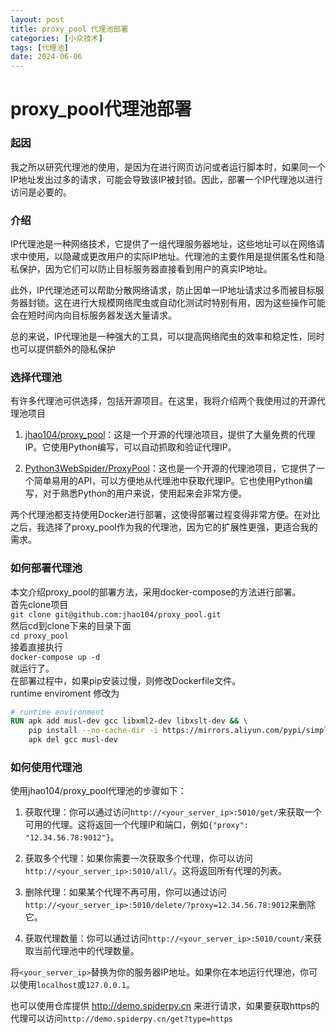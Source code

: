 ```yaml
---
layout: post
title: proxy_pool 代理池部署
categories: [小众技术]
tags: [代理池]
date: 2024-06-06
---
```



# proxy_pool代理池部署
### 起因
我之所以研究代理池的使用，是因为在进行网页访问或者运行脚本时，如果同一个IP地址发出过多的请求，可能会导致该IP被封锁。因此，部署一个IP代理池以进行访问是必要的。
### 介绍

IP代理池是一种网络技术，它提供了一组代理服务器地址，这些地址可以在网络请求中使用，以隐藏或更改用户的实际IP地址。代理池的主要作用是提供匿名性和隐私保护，因为它们可以防止目标服务器直接看到用户的真实IP地址。

此外，IP代理池还可以帮助分散网络请求，防止因单一IP地址请求过多而被目标服务器封锁。这在进行大规模网络爬虫或自动化测试时特别有用，因为这些操作可能会在短时间内向目标服务器发送大量请求。

总的来说，IP代理池是一种强大的工具，可以提高网络爬虫的效率和稳定性，同时也可以提供额外的隐私保护

### 选择代理池

有许多代理池可供选择，包括开源项目。在这里，我将介绍两个我使用过的开源代理池项目

1. [jhao104/proxy_pool](https://github.com/jhao104/proxy_pool)：这是一个开源的代理池项目，提供了大量免费的代理IP。它使用Python编写，可以自动抓取和验证代理IP。

2. [Python3WebSpider/ProxyPool](https://github.com/Python3WebSpider/ProxyPool)：这也是一个开源的代理池项目，它提供了一个简单易用的API，可以方便地从代理池中获取代理IP。它也使用Python编写，对于熟悉Python的用户来说，使用起来会非常方便。

两个代理池都支持使用Docker进行部署，这使得部署过程变得非常方便。在对比之后，我选择了proxy_pool作为我的代理池，因为它的扩展性更强，更适合我的需求。

### 如何部署代理池

本文介绍proxy_pool的部署方法，采用docker-compose的方法进行部署。  
首先clone项目  
`git clone git@github.com:jhao104/proxy_pool.git`  
然后cd到clone下来的目录下面  
`cd proxy_pool`  
接着直接执行  
`docker-compose up -d`  
就运行了。  
在部署过程中，如果pip安装过慢，则修改Dockerfile文件。  
runtime enviroment 修改为
```dockerfile
# runtime environment
RUN apk add musl-dev gcc libxml2-dev libxslt-dev && \
    pip install --no-cache-dir -i https://mirrors.aliyun.com/pypi/simple/ --trusted-host mirrors.aliyun.com -r requirements.txt && \
    apk del gcc musl-dev
``` 

### 如何使用代理池

使用jhao104/proxy_pool代理池的步骤如下：

1. 获取代理：你可以通过访问`http://<your_server_ip>:5010/get/`来获取一个可用的代理。这将返回一个代理IP和端口，例如`{"proxy": "12.34.56.78:9012"}`。

2. 获取多个代理：如果你需要一次获取多个代理，你可以访问`http://<your_server_ip>:5010/all/`。这将返回所有代理的列表。

3. 删除代理：如果某个代理不再可用，你可以通过访问`http://<your_server_ip>:5010/delete/?proxy=12.34.56.78:9012`来删除它。

4. 获取代理数量：你可以通过访问`http://<your_server_ip>:5010/count/`来获取当前代理池中的代理数量。

将`<your_server_ip>`替换为你的服务器IP地址。如果你在本地运行代理池，你可以使用`localhost`或`127.0.0.1`。

也可以使用仓库提供 http://demo.spiderpy.cn 来进行请求，如果要获取https的代理可以访问`http://demo.spiderpy.cn/get?type=https`

